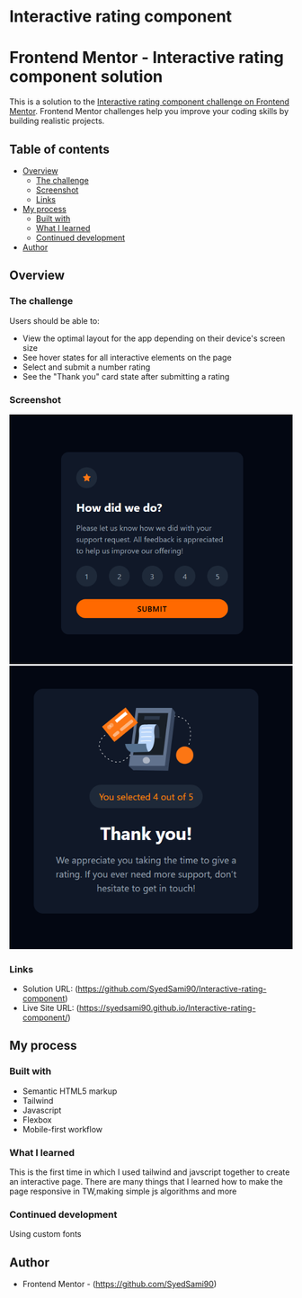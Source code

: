 # Interactive rating component

# Frontend Mentor - Interactive rating component solution

This is a solution to the [Interactive rating component challenge on Frontend Mentor](https://www.frontendmentor.io/challenges/interactive-rating-component-koxpeBUmI). Frontend Mentor challenges help you improve your coding skills by building realistic projects. 

## Table of contents

- [Overview](#overview)
  - [The challenge](#the-challenge)
  - [Screenshot](#screenshot)
  - [Links](#links)
- [My process](#my-process)
  - [Built with](#built-with)
  - [What I learned](#what-i-learned)
  - [Continued development](#continued-development)
- [Author](#author)


## Overview

### The challenge

Users should be able to:

- View the optimal layout for the app depending on their device's screen size
- See hover states for all interactive elements on the page
- Select and submit a number rating
- See the "Thank you" card state after submitting a rating

### Screenshot

![](./screenshot1.png)
![](./screenshot2.png)




### Links

- Solution URL: (https://github.com/SyedSami90/Interactive-rating-component)
- Live Site URL: (https://syedsami90.github.io/Interactive-rating-component/)

## My process

### Built with

- Semantic HTML5 markup
- Tailwind
- Javascript
- Flexbox
- Mobile-first workflow


### What I learned

This is the first time in which I used tailwind and javscript together to create an interactive page. There are many things that I learned how to make the page responsive in TW,making simple js algorithms and more

### Continued development

Using custom fonts


## Author


- Frontend Mentor - (https://github.com/SyedSami90)



